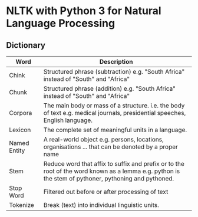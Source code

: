 # NLTK with Python 3 for Natural Language Processing

## Dictionary

| Word         | Description                                                                                                                                          |
| ------------ | ---------------------------------------------------------------------------------------------------------------------------------------------------- |
| Chink        | Structured phrase (subtraction) e.g. "South Africa" instead of "South" and "Africa"                                                                  |
| Chunk        | Structured phrase (addition) e.g. "South Africa" instead of "South" and "Africa"                                                                     |
| Corpora      | The main body or mass of a structure. i.e. the body of text e.g. medical journals, presidential speeches, English language.                          |
| Lexicon      | The complete set of meaningful units in a language.                                                                                                  |
| Named Entity | A real-world object e.g. persons, locations, organisations ... that can be denoted by a proper name                                                  |
| Stem         | Reduce word that affix to suffix and prefix or to the root of the word known as a lemma e.g. python is the stem of pythoner, pythoning and pythoned. |
| Stop Word    | Filtered out before or after processing of text                                                                                                      |
| Tokenize     | Break (text) into individual linguistic units.                                                                                                       |
